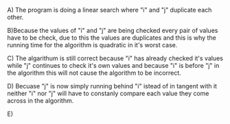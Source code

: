 A) The program is doing a linear search where "i" and "j" duplicate each other.

B)Because the values of "i" and "j" are being checked every pair of values have to be check, due to this the values are duplicates and this is why the running time for the algorithm is quadratic in it's worst case.

C) The algarithum is still correct because "i" has already checked it's values while "j" continues to check it's own values and because "i" is before "j" in the algorithm this will not cause the algorithm to be incorrect.

D) Becuase "j" is now simply running behind "i" istead of in tangent with it neither "i" nor "j" will have to constanly compare each value they come across in the algorithm.

E) 
